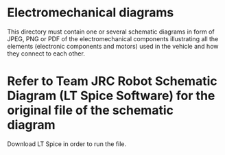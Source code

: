 Electromechanical diagrams
====

This directory must contain one or several schematic diagrams in form of JPEG, PNG or PDF of the electromechanical components illustrating all the elements (electronic components and motors) used in the vehicle and how they connect to each other.


**Refer to Team JRC Robot Schematic Diagram (LT Spice Software) for the original file of the schematic diagram**
===

Download LT Spice in order to run the file.
